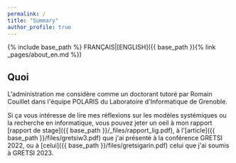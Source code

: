 ```yaml
---
permalink: /
title: "Summary"
author_profile: true
---
```

{% include base_path %}
FRANÇAIS|[ENGLISH]({{ base_path }}{% link _pages/about_en.md %})


## Quoi
L'administration me considère comme un doctorant tutoré par Romain Couillet dans l'équipe POLARIS du Laboratoire d'Informatique de Grenoble. 

Si ça vous intéresse de lire mes réflexions sur les modèles systémiques ou la recherche en informatique, vous pouvez jeter un oeil à mon rapport [rapport de stage]({{ base_path }}/_files/rapport_lig.pdf), à l'[article]({{ base_path }}/files/gretsiw3.pdf) que j'ai présenté à la conférence GRETSI 2022, ou à [celui]({{ base_path }}/files/gretsigarin.pdf) celui que j'ai soumis à GRETSI 2023.


<!--
Et puis aussi, si jamais l'un des thèmes suivants:
- Critique de la technologie et de la recherche scientifique
- Anthropologie et imaginaires de société
- Formalismes mathématiques pour appréhender les systèmes complexes
- Formes conviviales de prise de décisions et de transmission de savoirs
- Écologie et désastres industriels
- Tout un tas d'autres sujets, de la cliodynamique à la reproduction des fougères
vous intéresse, il y a peu de chance que ça me fasse pas super plaisir d'en discuter.


## Stage au LIG, depuis le 1er Octobre 2021
Je travaille sur deux objectifs en parallèle:
### Apprentissage automatique de dynamique de systèmes
* Objectif: À partir de données dynamiques (Ex: population, taille de la surface agricole utilisée, ...), tenter de faire apprendre les relations causales, interconnexions, fonctions qui lient ces variables (Ex: population étend la surface, surface par personne étend population).
* Moyen: Entraîner un Echo State Network (ESN) à prédire la séquence suivante de ces variables. Puis, observer au sein du réservoir de neurones que contient le réseau, quelles types de dynamiques, relations et paramètres ont été appris.
* Avancement: Au 12 Octobre, j'essaie déjà de comprendre comment fonctionne un ESN

### Compréhension de scénarios de dépassement consécutifs à l'anthropocène
* Objectif: Utiliser des modèles de type World3, HANDY ou la Théorie Structurelle Démographique pour nous aider à comprendre les dynamiques de l'anthropocène et envisager des solutions adaptées à la crise écologique
* Moyens: Implémentations simples de ces modèles, à usage pédagogique
* Avancement: Au 12 Octobre, je reprends pyworld3 pour implémenter les différents scénarios du rapport de Meadows (j'en suis au 3eme sur 12)

### À terme
La visée à terme serait de réunir ces objectifs en aprenant automatiquement les dynamiques de systèmes telles que celles de modèles type World3

### Qualités potentiellement appréciables
* Goût pour les problèmes compliqués et pluridisciplinaires
* Obstination de réaliser jusqu'au bout certains aspects de mon travail
* Propention à avoir un recul critique sur mon activité
* Ne craint pas les questions et idées absurdes

## Centre d'intérêts
* Apprentissage artificiel, dans ses aspects théoriques
* Écologie et études environnementales
* Réseaux Bayésiens, inférence et causalité
* Optimisation combinatoire, théorie des graphes
* Approches topologiques pour l'analyse de données

## Stage idéal
J'ai listé ici les critères qui me tenaient le plus à coeur dans la recherche de mon stage de fin d'étude. Il doit durer 6 mois et débuter dès que possible.

### Thème
* Apprentissage artificiel, dans ses aspects théoriques
* Propice aux réflexions métaphysiques: causalité, information, apprentissage, etc.
* Applications possibles en écologie & études environnementales

### Sujet
* Structuré: disposer d'une piste claire et d'un objectif
* Libre: pas completement dépendant de l'objectif, exploration possible
* Fondements théoriques et interprétations au centre du stage
* Une partie implémentation et application, de préférence avec quelques défis d'algorithmie, de préférence sans trop de calcul haute performance et de détails pratiques de code

### Laboratoire
* Une ville agréable et riche à découvrir, Toulouse, Lyon, Nancy, Grenoble
* Laboratoire accessible en vélo
* Travail en présentiel, avec quelque flexibilité
* Possibilités de travailler avec une certaine diversité de chercheurs, de rencontrer, de découvrir, d'aller à des conférences

### Divers
* Éviter d'être financé par des organisations louches (industries d'armement, finance, acquisition de données personelles, etc.) -->
